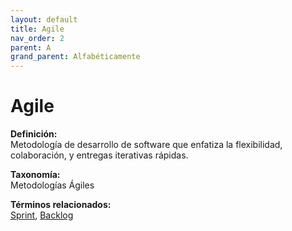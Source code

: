 ```yaml
---
layout: default
title: Agile
nav_order: 2
parent: A
grand_parent: Alfabéticamente
---
```


# Agile

**Definición:**  
Metodología de desarrollo de software que enfatiza la flexibilidad, colaboración, y entregas iterativas rápidas.

**Taxonomía:**  
Metodologías Ágiles

**Términos relacionados:**  
[Sprint](https://maleniski.github.io/diccionario-angl-tec-mx/docs/alfabeticamente/S/sprint.html), [Backlog](https://maleniski.github.io/diccionario-angl-tec-mx/docs/alfabeticamente/B/backlog.html)
